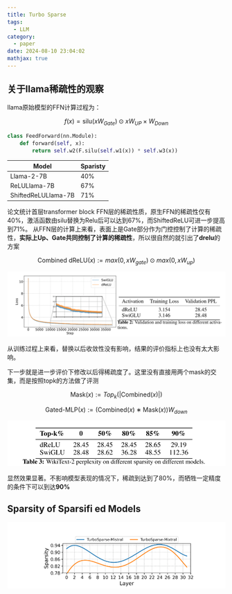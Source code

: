 ```yaml
---
title: Turbo Sparse
tags:
  - LLM
category:
  - paper
date: 2024-08-10 23:04:02
mathjax: true 
---
```


## 关于llama稀疏性的观察
llama原始模型的FFN计算过程为：

$$
f(x) = \text{silu}(xW_{Gate}) \odot xW_{UP} \times W_{Down}
$$

```python
class FeedForward(nn.Module):
    def forward(self, x):
        return self.w2(F.silu(self.w1(x)) * self.w3(x))
```

| Model               | Sparisty |
| ------------------- | -------- |
| Llama-2-7B          | 40%      |
| ReLULlama-7B        | 67%      |
| ShiftedReLULlama-7B | 71%      |

论文统计首层transformer block FFN层的稀疏性质，原生FFN的稀疏性仅有40%，激活函数由silu替换为Relu后可以达到67%，而ShiftedReLU可进一步提高到71%。
从FFN层的计算上来看，表面上是Gate部分作为门控控制了计算的稀疏性，**实际上Up、Gate共同控制了计算的稀疏性**，所以很自然的就引出了**drelu**的方案

$$
\text{Combined dReLU} (x) := max(0, xW_{gate} ) \odot max(0, xW_{up} )
$$

![alt text](TurboSparse/image-2.png)

从训练过程上来看，替换以后收敛性没有影响，结果的评价指标上也没有太大影响。

下一步就是进一步评价下修改以后得稀疏度了。这里没有直接用两个mask的交集，而是按照topk的方法做了评测

$$
\text{Mask}(x) := Top_k(|\text{Combined}(x)|) 
$$

$$
		\text{Gated-MLP}(x) := (\text{Combined}(x) ∗ \text{Mask}(x))W_{down}
$$

![alt text](TurboSparse/image-1.png)

显然效果显著。不影响模型表现的情况下，稀疏到达到了80%，而牺牲一定精度的条件下可以到达**90%**

## Sparsity of Sparsifi ed Models

![alt text](TurboSparse/image.png)